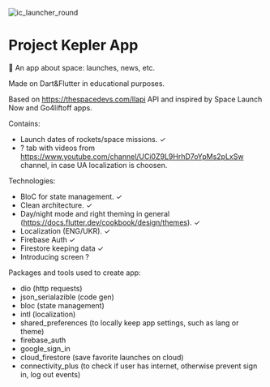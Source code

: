 
 ![ic_launcher_round](https://user-images.githubusercontent.com/87064627/227796621-c135771d-8554-40aa-b913-9aa6c96a5cf3.png)

 
 
# Project Kepler App 
📖 An app about space: launches, news, etc.

Made on Dart&Flutter in educational purposes.

Based on https://thespacedevs.com/llapi API and inspired by Space Launch Now and Go4liftoff apps.

Contains:
- Launch dates of rockets/space missions. ✓
- ? tab with videos from https://www.youtube.com/channel/UCi0Z9L9HrhD7oYpMs2pLxSw channel, in case UA localization is choosen.

Technologies:
- BloC for state management. ✓
- Clean architecture. ✓
- Day/night mode and right theming in general (https://docs.flutter.dev/cookbook/design/themes). ✓
- Localization (ENG/UKR). ✓
- Firebase Auth ✓
- Firestore keeping data ✓
- Introducing screen  ?


Packages and tools used to create app:
- dio (http requests)
- json_serialazible (code gen)
- bloc (state management)
- intl (localization)
- shared_preferences (to locally keep app settings, such as lang or theme)
- firebase_auth 
- google_sign_in 
- cloud_firestore (save favorite launches on cloud)
- connectivity_plus (to check if user has internet, otherwise prevent sign in, log out events)




